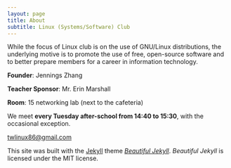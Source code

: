 ```yaml
---
layout: page
title: About
subtitle: Linux (Systems/Software) Club
---
```


While the focus of Linux club is on the use of GNU/Linux distributions, the underlying motive is to promote the use of free, open-source software and to better prepare members for a career in information technology. 

**Founder**: Jennings Zhang

**Teacher Sponsor**: Mr. Erin Marshall

**Room**: 15 networking lab (next to the cafeteria)

We meet **every Tuesday after-school from 14:40 to 15:30**, with the occasional exception. 

[twlinux86@gmail.com](mailto:twlinux86@gmail.com)

This site was built with the [Jekyll](https://jekyllrb.com/) theme *[Beautiful Jekyll](https://github.com/daattali/beautiful-jekyll#readme)*. *Beautiful Jekyll* is licensed under the MIT license.
